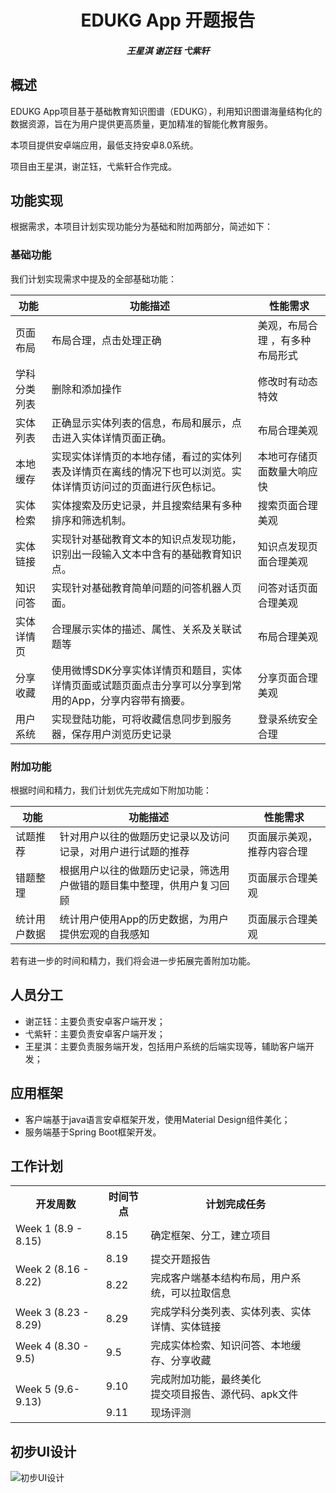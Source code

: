 <h1 align="center">EDUKG App 开题报告</h1>

<h5 align="center">王星淇 谢芷钰 弋紫轩</h5>

## 概述
EDUKG App项目基于基础教育知识图谱（EDUKG），利用知识图谱海量结构化的数据资源，旨在为用户提供更高质量，更加精准的智能化教育服务。

本项目提供安卓端应用，最低支持安卓8.0系统。

项目由王星淇，谢芷钰，弋紫轩合作完成。

## 功能实现

根据需求，本项目计划实现功能分为基础和附加两部分，简述如下：

### 基础功能

我们计划实现需求中提及的全部基础功能：

| 功能         | 功能描述                                                     | 性能需求                        |
| ------------ | ------------------------------------------------------------ | ------------------------------- |
| 页面布局     | 布局合理，点击处理正确                                       | 美观，布局合理 ，有多种布局形式 |
| 学科分类列表 | 删除和添加操作                                               | 修改时有动态特效                |
| 实体列表     | 正确显示实体列表的信息，布局和展示，点击进入实体详情页面正确。 | 布局合理美观                    |
| 本地缓存     | 实现实体详情页的本地存储，看过的实体列表及详情页在离线的情况下也可以浏览。实体详情页访问过的页面进行灰色标记。 | 本地可存储页面数量大响应快      |
| 实体检索     | 实体搜索及历史记录，并且搜索结果有多种排序和筛选机制。       | 搜索页面合理美观                |
| 实体链接     | 实现针对基础教育文本的知识点发现功能，识别出一段输入文本中含有的基础教育知识点。 | 知识点发现页面合理美观          |
| 知识问答     | 实现针对基础教育简单问题的问答机器人页面。                   | 问答对话页面合理美观            |
| 实体详情页   | 合理展示实体的描述、属性、关系及关联试题等                   | 布局合理美观                    |
| 分享收藏     | 使用微博SDK分享实体详情页和题目，实体详情页面或试题页面点击分享可以分享到常用的App，分享内容带有摘要。 | 分享页面合理美观                |
| 用户系统     | 实现登陆功能，可将收藏信息同步到服务器，保存用户浏览历史记录 | 登录系统安全合理                |

### 附加功能

根据时间和精力，我们计划优先完成如下附加功能：

| 功能         | 功能描述                                                     | 性能需求                   |
| ------------ | ------------------------------------------------------------ | -------------------------- |
| 试题推荐     | 针对用户以往的做题历史记录以及访问记录，对用户进行试题的推荐 | 页面展示美观，推荐内容合理 |
| 错题整理     | 根据用户以往的做题历史记录，筛选用户做错的题目集中整理，供用户复习回顾 | 页面展示合理美观           |
| 统计用户数据 | 统计用户使用App的历史数据，为用户提供宏观的自我感知          | 页面展示合理美观           |

若有进一步的时间和精力，我们将会进一步拓展完善附加功能。

## 人员分工

* 谢芷钰：主要负责安卓客户端开发；
* 弋紫轩：主要负责安卓客户端开发；
* 王星淇：主要负责服务端开发，包括用户系统的后端实现等，辅助客户端开发；

## 应用框架
* 客户端基于java语言安卓框架开发，使用Material Design组件美化；
* 服务端基于Spring Boot框架开发。

## 工作计划

<table>
    <tr>
        <th>开发周数</th>
        <th>时间节点</th>
        <th>计划完成任务</th>
    </tr>
    <tr>
        <td >Week 1 (8.9 - 8.15)</td>
        <td>8.15</td>
        <td>确定框架、分工，建立项目</td>
    </tr>
    <tr>
        <td rowspan="2">Week 2 (8.16 - 8.22)</td>
        <td>8.19</td>
        <td>提交开题报告</td>
    </tr>
    <tr>
        <td>8.22</td>
        <td>完成客户端基本结构布局，用户系统，可以拉取信息</td>
    </tr>
    <tr>
        <td>Week 3 (8.23 - 8.29)</td>
        <td>8.29</td>
        <td>完成学科分类列表、实体列表、实体详情、实体链接</td>
    </tr>
    <tr>
        <td>Week 4 (8.30 - 9.5)</td>
        <td>9.5</td>
        <td>完成实体检索、知识问答、本地缓存、分享收藏</td>
    </tr>
    <tr>
        <td rowspan="2">Week 5 (9.6-9.13)</td>
        <td>9.10</td>
        <td>完成附加功能，最终美化<br>提交项目报告、源代码、apk文件</td>
    </tr>
    <tr>
        <td>9.11</td>
        <td>现场评测</td>
    </tr>
</table>

## 初步UI设计
![初步UI设计](https://user-images.githubusercontent.com/60711941/129750232-5b2009bd-3030-4476-a05a-40bc9cc31f9f.jpg)
